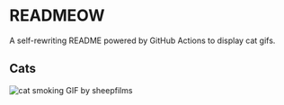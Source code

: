 # READMEOW

A self-rewriting README powered by GitHub Actions to display cat gifs.

## Cats

![cat smoking GIF by sheepfilms](https://media2.giphy.com/media/l0ExdMHUDKteztyfe/200.gif?cid=9acd02dalw12m4esvmcjlpwdp9gxpeelfrv0cuj5teumy1ip&ep=v1_gifs_search&rid=200.gif&ct=g)
